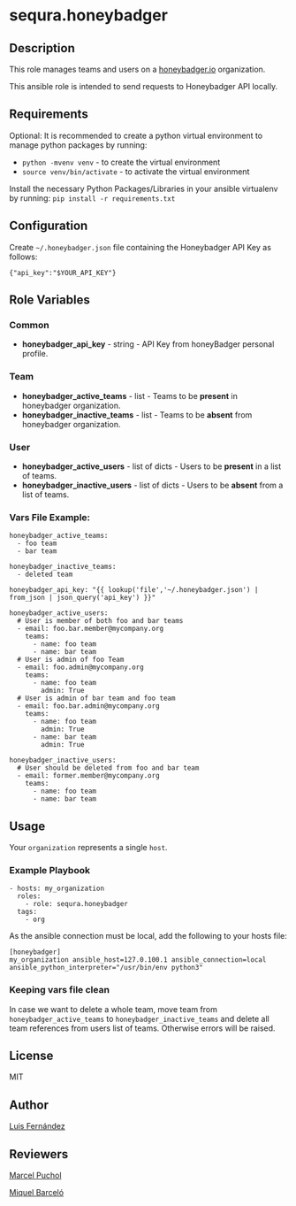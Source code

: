 # sequra.honeybadger

## Description

This role manages teams and users on a [honeybadger.io](https://www.honeybadger.io/) organization.

This ansible role is intended to send requests to Honeybadger API locally.

## Requirements

Optional: It is recommended to create a python virtual environment to manage python packages by running:
- `python -mvenv venv` - to create the virtual environment
- `source venv/bin/activate` - to activate the virtual environment

Install the necessary Python Packages/Libraries in your ansible virtualenv by running:
`pip install -r requirements.txt`

## Configuration

Create `~/.honeybadger.json` file containing the Honeybadger API Key as follows:
```
{"api_key":"$YOUR_API_KEY"}
```

## Role Variables

### Common
* **honeybadger_api_key** - string - API Key from honeyBadger personal profile.

### Team
* **honeybadger_active_teams** - list - Teams to be **present** in honeybadger organization.
* **honeybadger_inactive_teams** - list - Teams to be **absent** from honeybadger organization.
### User
* **honeybadger_active_users** - list of dicts - Users to be **present** in a list of teams.
* **honeybadger_inactive_users** - list of dicts - Users to be **absent** from a list of teams.


### Vars File Example:

```
honeybadger_active_teams:
  - foo team
  - bar team

honeybadger_inactive_teams:
  - deleted team

honeybadger_api_key: "{{ lookup('file','~/.honeybadger.json') | from_json | json_query('api_key') }}"

honeybadger_active_users:
  # User is member of both foo and bar teams
  - email: foo.bar.member@mycompany.org
    teams:
      - name: foo team
      - name: bar team
  # User is admin of foo Team
  - email: foo.admin@mycompany.org
    teams:
      - name: foo team
        admin: True
  # User is admin of bar team and foo team
  - email: foo.bar.admin@mycompany.org
    teams:
      - name: foo team
        admin: True
      - name: bar team
        admin: True

honeybadger_inactive_users:
  # User should be deleted from foo and bar team
  - email: former.member@mycompany.org
    teams:
      - name: foo team
      - name: bar team
```

## Usage

Your `organization` represents a single `host`.

### Example Playbook

```
- hosts: my_organization
  roles:
    - role: sequra.honeybadger
  tags:
    - org
```

As the ansible connection must be local, add the following to your hosts file:

```
[honeybadger]
my_organization ansible_host=127.0.100.1 ansible_connection=local ansible_python_interpreter="/usr/bin/env python3"
```

### Keeping vars file clean

In case we want to delete a whole team, move team from `honeybadger_active_teams` to `honeybadger_inactive_teams` and delete all team references from users list of teams. Otherwise errors will be raised.

## License

MIT

## Author

[Luis Fernández](https://github.com/treezio)

## Reviewers

[Marcel Puchol](https://github.com/mpucholblasco)

[Miquel Barceló](https://github.com/miquelbar)
